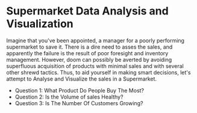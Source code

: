 # Supermarket Data Analysis and Visualization

Imagine that you've been appointed, a manager for a poorly performing supermarket to save it. There is a dire need to asses the sales, and apparently the failure is the result of poor foresight and inventory management. However, doom can possibly be averted by avoiding superfluous acquisition of products with minimal sales and with several other shrewd tactics. Thus, to aid yourself in making smart decisions, let's attempt to Analyse and Visualize the sales in a Supermarket.

* Question 1: What Product Do People Buy The Most?
* Question 2: Is the Volume of sales Healthy?
* Question 3: Is The Number Of Customers Growing?

